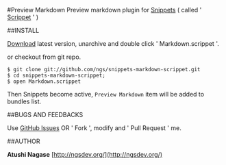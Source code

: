 #Preview Markdown
Preview markdown plugin for [Snippets](http://www.snippetsapp.com/) ( called ' [Scrippet](http://www.snippetsapp.com/extras/scrippets/) ' )

##INSTALL

[Download](https://github.com/ngs/snippets-markdown-scrippet/downloads) latest version, unarchive and double click ' Markdown.scrippet '.

or checkout from git repo.

    $ git clone git://github.com/ngs/snippets-markdown-scrippet.git
    $ cd snippets-markdown-scrippet;
    $ open Markdown.scrippet

Then Snippets become active, `Preview Markdown` item will be added to bundles list.

##BUGS AND FEEDBACKS

Use [GitHub Issues](https://github.com/ngs/snippets-markdown-scrippet/issues) OR ' Fork ', modify and ' Pull Request ' me.

##AUTHOR

**Atushi Nagase** [http://ngsdev.org/](http://ngsdev.org/)


